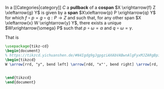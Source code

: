 In a [[Categories|category]] $C$ a **pullback** of a **cospan** $X \xrightarrow{f} Z \xleftarrow{g} Y$ is given by a **span** $X\xleftarrow{p} P \xrightarrow{q} Y$ for which $f\circ p = g\circ q: P\to Z$ and such that, for any other span $X \xleftarrow{x} W \xrightarrow{y} Y$, there exists a unique $W\xrightarrow{\omega} P$ such that $p\circ \omega = \alpha$ and $q\circ \omega = \gamma$.

That is
```tikz
\usepackage{tikz-cd}
\begin{document}
% https://tikzcd.yichuanshen.de/#N4Igdg9gJgpgziAXAbVABwnAlgFyxMJZARgBpiBdUkANwEMAbAVxiRAAUQBfU9TXfIRQAmclVqMWbAJrdeIDNjwEiZYePrNWiEAA05fJYKKj11TVJ0AtAwv7KhyAAyknGydpAB1buJhQAc3giUAAzACcIAFskFxAcCCQyEAY6ACMYBnZ7Yx0GGFCcEHMPNgBHWwjo2OoEpFEJLTY0YpT0zOyjFR1wrACACyKeMMiYxAa6xABmEqadUMrRpNrE6dnLEADF6sQAFhXlkAywKCQpuItPAE9tsf341Ybj08QAWnP1zwAPVtSMrJy3RAvQGQ3kVTuB0QcQYWDAnigdDg-X8rUubAAOhjojAAnRfFwgA
\begin{tikzcd}
W \arrow[rrd, "y", bend left] \arrow[rdd, "x"', bend right] \arrow[rd, "\omega", dashed] &                                  &                  \\
                                                                                         & P \arrow[r, "q"] \arrow[d, "p"'] & Y \arrow[d, "g"] \\
                                                                                         & X \arrow[r, "f"]                 & Z               
\end{tikzcd}
\end{document}
```
